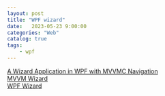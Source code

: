 ```yaml
---                                  
layout: post                                  
title: "WPF wizard"                                  
date:   2023-05-23 9:00:00                                   
categories: "Web"                                  
catalog: true                                  
tags:                                   
    - wpf                                  
---                        
```


[A Wizard Application in WPF with MVVMC Navigation](https://www.codeproject.com/Articles/1272407/A-Wizard-Application-in-WPF-with-MVVMC-Navigation)  
[MVVM Wizard](https://github.com/lezhkin11/mvvm-wizard/tree/master)  
[WPF Wizard](https://begincodingnow.com/wpf-wizard/)  